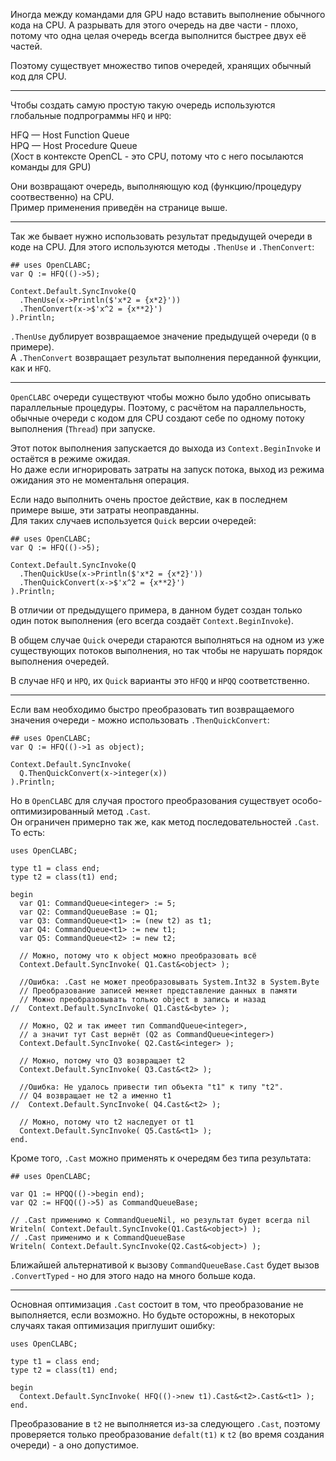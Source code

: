 


Иногда между командами для GPU надо вставить выполнение обычного кода на CPU.
А разрывать для этого очередь на две части - плохо, потому что
одна целая очередь всегда выполнится быстрее двух её частей.

Поэтому существует множество типов очередей, хранящих обычный код для CPU.

---

Чтобы создать самую простую такую очередь используются глобальные подпрограммы `HFQ` и `HPQ`:

HFQ — Host Function Queue\
HPQ — Host Procedure Queue\
(Хост в контексте OpenCL - это CPU, потому что с него посылаются команды для GPU)

Они возвращают очередь, выполняющую код (функцию/процедуру соотвественно) на CPU.\
Пример применения приведён <a path="../Возвращаемое значение очередей/"> на странице выше</a>.

---

Так же бывает нужно использовать результат предыдущей очереди в коде на CPU.
Для этого используются методы `.ThenUse` и `.ThenConvert`:
```
## uses OpenCLABC;
var Q := HFQ(()->5);

Context.Default.SyncInvoke(Q
  .ThenUse(x->Println($'x*2 = {x*2}'))
  .ThenConvert(x->$'x^2 = {x**2}')
).Println;
```
`.ThenUse` дублирует возвращаемое значение предыдущей очереди (`Q` в примере).\
А `.ThenConvert` возвращает результат выполнения переданной функции, как и `HFQ`.

---

`OpenCLABC` очереди существуют чтобы можно было удобно описывать параллельные процедуры.
Поэтому, с расчётом на параллельность, обычные очереди с кодом для CPU создают себе по одному потоку выполнения (`Thread`) при запуске.

Этот поток выполнения запускается до выхода из `Context.BeginInvoke` и остаётся в режиме ожидая.\
Но даже если игнорировать затраты на запуск потока, выход из режима ожидания это не моментальня операция.

Если надо выполнить очень простое действие, как в последнем примере выше, эти затраты неоправданны.\
Для таких случаев используется `Quick` версии очередей:
```
## uses OpenCLABC;
var Q := HFQ(()->5);

Context.Default.SyncInvoke(Q
  .ThenQuickUse(x->Println($'x*2 = {x*2}'))
  .ThenQuickConvert(x->$'x^2 = {x**2}')
).Println;
```
В отличии от предыдущего примера, в данном будет создан только один поток выполнения (его всегда создаёт `Context.BeginInvoke`).

В общем случае `Quick` очереди стараются выполняться на одном из уже существующих потоков выполнения, но так чтобы не нарушать порядок выполнения очередей.

В случае `HFQ` и `HPQ`, их `Quick` варианты это `HFQQ` и `HPQQ` соответственно.

---

Если вам необходимо быстро преобразовать тип возвращаемого значения очереди - можно использовать `.ThenQuickConvert`:
```
## uses OpenCLABC;
var Q := HFQ(()->1 as object);

Context.Default.SyncInvoke(
  Q.ThenQuickConvert(x->integer(x))
).Println;
```
Но в `OpenCLABC` для случая простого преобразования существует особо-оптимизированный метод `.Cast`.\
Он ограничен примерно так же, как метод последовательностей `.Cast`. То есть:
```
uses OpenCLABC;

type t1 = class end;
type t2 = class(t1) end;

begin
  var Q1: CommandQueue<integer> := 5;
  var Q2: CommandQueueBase := Q1;
  var Q3: CommandQueue<t1> := (new t2) as t1;
  var Q4: CommandQueue<t1> := new t1;
  var Q5: CommandQueue<t2> := new t2;
  
  // Можно, потому что к object можно преобразовать всё
  Context.Default.SyncInvoke( Q1.Cast&<object> );
  
  //Ошибка: .Cast не может преобразовывать System.Int32 в System.Byte
  // Преобразование записей меняет представление данных в памяти
  // Можно преобразовывать только object в запись и назад
//  Context.Default.SyncInvoke( Q1.Cast&<byte> );
  
  // Можно, Q2 и так имеет тип CommandQueue<integer>,
  // а значит тут Cast вернёт (Q2 as CommandQueue<integer>)
  Context.Default.SyncInvoke( Q2.Cast&<integer> );
  
  // Можно, потому что Q3 возвращает t2
  Context.Default.SyncInvoke( Q3.Cast&<t2> );
  
  //Ошибка: Не удалось привести тип объекта "t1" к типу "t2".
  // Q4 возвращает не t2 а именно t1
//  Context.Default.SyncInvoke( Q4.Cast&<t2> );
  
  // Можно, потому что t2 наследует от t1
  Context.Default.SyncInvoke( Q5.Cast&<t1> );
end.
```
Кроме того, `.Cast` можно применять к очередям без типа результата:
```
## uses OpenCLABC;

var Q1 := HPQQ(()->begin end);
var Q2 := HFQQ(()->5) as CommandQueueBase;

// .Cast применимо к CommandQueueNil, но результат будет всегда nil
Writeln( Context.Default.SyncInvoke(Q1.Cast&<object>) );
// .Cast применимо и к CommandQueueBase
Writeln( Context.Default.SyncInvoke(Q2.Cast&<object>) );
```
Ближайшей альтернативой к вызову `CommandQueueBase.Cast` будет вызов `.ConvertTyped` - но для этого надо на много больше кода.

---

Основная оптимизация `.Cast` состоит в том, что преобразование не выполняется, если возможно.
Но будьте осторожны, в некоторых случаях такая оптимизация приглушит ошибку:
```
uses OpenCLABC;

type t1 = class end;
type t2 = class(t1) end;

begin
  Context.Default.SyncInvoke( HFQ(()->new t1).Cast&<t2>.Cast&<t1> );
end.
```
Преобразование в `t2` не выполняется из-за следующего `.Cast`, поэтому
проверяется только преобразование `defalt(t1)` к `t2` (во время создания очереди) - а оно допустимое.


